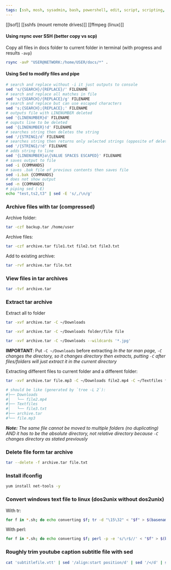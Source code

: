 ```yaml
---
tags: [ssh, mosh, sysadmin, bash, powershell, edit, script, scripting, sed, terminal, editing, pipe, search, replace]
---
```

[[lsof]]
[[sshfs (mount remote drives)]]
[[ffmpeg (linux)]]
#### Using rsync over SSH (better copy vs scp)

Copy all files in docs folder to current folder in terminal (with progress and results `-avp`)
```bash
rsync -avP "USER@NETWORK:/home/USER/docs/*" .
```

#### Using Sed to modify files and pipe
```bash
# search and replace without -i it just outputs to console
sed 's/{SEARCH}/{REPLACE}/' FILENAME
# search and replace all matches in file
sed 's/{SEARCH}/{REPLACE}/g' FILENAME
# search and replace but can use escaped characters
sed 's;{SEARCH};{REPLACE};' FILENAME
# outputs file with LINENUMBER deleted
sed '{LINENUMBER}d' FILENAME
# ouputs line to be deleted
sed '{LINENUMBER}!d' FILENAME
# searches string then deletes the string
sed '/{STRING}/d' FILENAME
# searches string then returns only selected strings (opposite of delete)
sed '/{STRING}/!d' FILENAME
# adds string to line
sed '{LINENUMBER}a\{VALUE SPACES ESCAPED}' FILENAME
# saves output to file
sed -i {COMMANDS}
# saves .bak file of previous contents then saves file
sed -i.bak {COMMANDS}
# does not show output
sed -n {COMMANDS}
# piping sed (-E)
echo "test,ts2,t3" | sed -E 's/,/\n/g'
```

### Archive files with tar (compressed)
Archive folder:
```bash
tar -czf backup.tar /home/user
```
Archive files:
```bash
tar -czf archive.tar file1.txt file2.txt file3.txt
```
Add to existing archive:
```bash
tar -rvf archive.tar file.txt
```

### View files in tar archives
```bash
tar -tvf archive.tar
```

### Extract tar archive
Extract all to folder
```bash
tar -xvf archive.tar -C ~/Downloads
```
```bash
tar -xvf archive.tar -C ~/Downloads folder/file file 
```
```bash
tar -xvf archive.tar -C ~/Downloads --wildcards '*.jpg' 
```
**IMPORTANT**: Put `-C ~/Downloads` before extracting
*In the tar man page, `-C` changes the directory, so it changes directory then extracts, putting `-C` after files/folders will just extract it in the current directory*

Extracting different files to current folder and a different folder:
```bash
tar -xvf archive.tar file.mp3 -C ~/Downloads file2.mp4 -C ~/Textfiles file3.txt
```
```bash
# should be like (generated by `tree -L 2`):
#├── Downloads
#│   └── file2.mp4
#├── Textfiles
#│   └── file3.txt
#├── archive.tar
#└── file.mp3
```
***Note:** The same file cannot be moved to multiple folders (no duplicating) AND it has to be the absolute directory, not relative directory because `-C` changes directory as stated previously*

### Delete file form tar archive
```bash
tar --delete -f archive.tar file.txt
```

### Install ifconfig
```bash
yum install net-tools -y
```

### Convert windows text file to linux (dos2unix without dos2unix)
With tr:
```bash
for f in *.sh; do echo converting $f; tr -d "\15\32" < "$f" > $(basename "$f" .sh)_linux.sh; echo	output: $(basename "$f" .sh)_linux.sh; rm -f "$f"; mv "$(basename "$f" .sh)_linux.sh" "$f"; done
```
With perl:
```bash
for f in *.sh; do echo converting $f; perl -p -e 's/\r$//' < "$f" > $(basename "$f" .sh)_linux.sh; echo output: $(basename "$f" .sh)_linux.sh; rm -f "$f"; mv "$(basename "$f" .sh)_linux.sh" "$f"; done
```

### Roughly trim youtube caption subtitle file with sed
```bash
cat 'subtitlefile.vtt' | sed '/align:start position/d' | sed '/</d' | sed '/\[Music\]/d' | sed '/^foreign/d' | sed '/^$/d' | sed '/^ /d' | sed '1~2d'
```